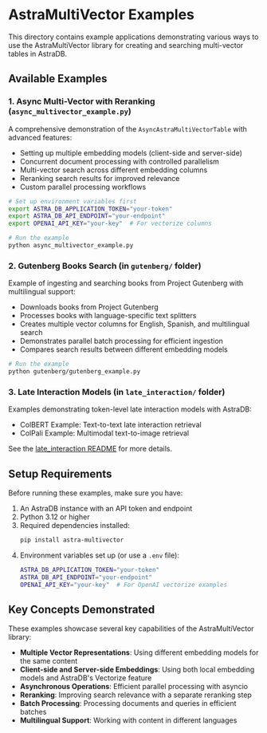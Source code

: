 # AstraMultiVector Examples

This directory contains example applications demonstrating various ways to use the AstraMultiVector library for creating and searching multi-vector tables in AstraDB.

## Available Examples

### 1. Async Multi-Vector with Reranking (`async_multivector_example.py`)

A comprehensive demonstration of the `AsyncAstraMultiVectorTable` with advanced features:

- Setting up multiple embedding models (client-side and server-side)
- Concurrent document processing with controlled parallelism
- Multi-vector search across different embedding columns
- Reranking search results for improved relevance
- Custom parallel processing workflows

```bash
# Set up environment variables first
export ASTRA_DB_APPLICATION_TOKEN="your-token"
export ASTRA_DB_API_ENDPOINT="your-endpoint"
export OPENAI_API_KEY="your-key"  # For vectorize columns

# Run the example
python async_multivector_example.py
```

### 2. Gutenberg Books Search (in `gutenberg/` folder)

Example of ingesting and searching books from Project Gutenberg with multilingual support:

- Downloads books from Project Gutenberg
- Processes books with language-specific text splitters
- Creates multiple vector columns for English, Spanish, and multilingual search
- Demonstrates parallel batch processing for efficient ingestion
- Compares search results between different embedding models

```bash
# Run the example
python gutenberg/gutenberg_example.py
```

### 3. Late Interaction Models (in `late_interaction/` folder)

Examples demonstrating token-level late interaction models with AstraDB:

- ColBERT Example: Text-to-text late interaction retrieval
- ColPali Example: Multimodal text-to-image retrieval

See the [late_interaction README](late_interaction/README.md) for more details.

## Setup Requirements

Before running these examples, make sure you have:

1. An AstraDB instance with an API token and endpoint
2. Python 3.12 or higher
3. Required dependencies installed:
   ```bash
   pip install astra-multivector
   ```
4. Environment variables set up (or use a `.env` file):
   ```bash
   ASTRA_DB_APPLICATION_TOKEN="your-token"
   ASTRA_DB_API_ENDPOINT="your-endpoint"
   OPENAI_API_KEY="your-key"  # For OpenAI vectorize examples
   ```

## Key Concepts Demonstrated

These examples showcase several key capabilities of the AstraMultiVector library:

- **Multiple Vector Representations**: Using different embedding models for the same content
- **Client-side and Server-side Embeddings**: Using both local embedding models and AstraDB's Vectorize feature
- **Asynchronous Operations**: Efficient parallel processing with asyncio
- **Reranking**: Improving search relevance with a separate reranking step
- **Batch Processing**: Processing documents and queries in efficient batches
- **Multilingual Support**: Working with content in different languages
